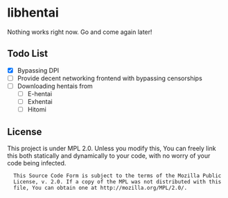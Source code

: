 # libhentai

Nothing works right now. Go and come again later!

## Todo List

- [x] Bypassing DPI
- [ ] Provide decent networking frontend with bypassing censorships
- [ ] Downloading hentais from
    - [ ] E-hentai
    - [ ] Exhentai
    - [ ] Hitomi

## License

This project is under MPL 2.0. Unless you modify this, You can freely link this both statically and dynamically to your code, with no worry of your code being infected.

```
  This Source Code Form is subject to the terms of the Mozilla Public
  License, v. 2.0. If a copy of the MPL was not distributed with this
  file, You can obtain one at http://mozilla.org/MPL/2.0/.
```
